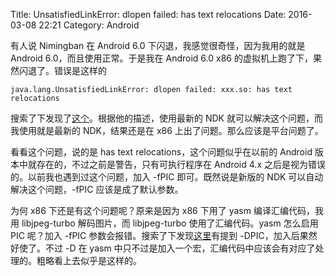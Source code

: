 Title: UnsatisfiedLinkError: dlopen failed: has text relocations
Date: 2016-03-08 22:21
Category: Android

有人说 Nimingban 在 Android 6.0 下闪退，我感觉很奇怪，因为我用的就是 Android 6.0，而且使用正常。于是我在 Android 6.0 x86 的虚拟机上跑了下，果然闪退了。错误是这样的

    java.lang.UnsatisfiedLinkError: dlopen failed: xxx.so: has text relocations

搜索了下发现了[这个](http://slowbutdeadly.blogspot.jp/2015/09/javalangunsatisfiedlinkerror-dlopen.html)。根据他的描述，使用最新的 NDK 就可以解决这个问题，而我使用就是最新的 NDK，结果还是在 x86 上出了问题。那么应该是平台问题了。

看看这个问题，说的是 has text relocations，这个问题似乎在以前的 Android 版本中就存在的，不过之前是警告，只有可执行程序在 Android 4.x 之后是视为错误的。以前我也遇到过这个问题，加入 -fPIC 即可。既然说是新版的 NDK 可以自动解决这个问题，-fPIC 应该是成了默认参数。

为何 x86 下还是有这个问题呢？原来是因为 x86 下用了 yasm 编译汇编代码，我用 libjpeg-turbo 解码图片，而 libjpeg-turbo 使用了汇编代码。yasm 怎么启用 PIC 呢？加入 -fPIC 参数会报错。搜索了下发现[这里](http://ffmpeg.org/pipermail/ffmpeg-devel/2009-November/076635.html)有提到 -DPIC，加入后果然好使了。不过 -D 在 yasm 中只不过是加入一个宏，汇编代码中应该会有对应了处理的。粗略看上去似乎是这样的。
